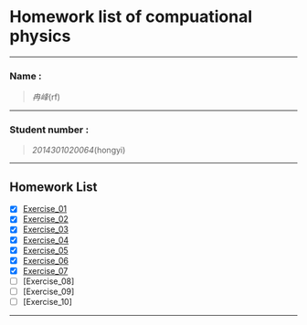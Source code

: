 
#  Homework list of compuational physics



---

### Name :
> *冉峰*(rf)

---   
 
### Student number :
>*2014301020064*(hongyi)

---  

## Homework List
- [x] [Exercise_01](https://github.com/rfhongyi/compuational_physics_N2014301020064/blob/master/README.md)
- [x] [Exercise_02](https://www.zybuluo.com/rfhongyi/note/502565)
- [x] [Exercise_03](https://www.zybuluo.com/rfhongyi/note/512636)
- [x] [Exercise_04](https://www.zybuluo.com/rfhongyi/note/524175)
- [x] [Exercise_05](https://www.zybuluo.com/rfhongyi/note/533702)
- [x] [Exercise_06](https://www.zybuluo.com/rfhongyi/note/541045)
- [x] [Exercise_07](https://www.zybuluo.com/rfhongyi/note/545857)
- [ ] [Exercise_08]
- [ ] [Exercise_09]
- [ ] [Exercise_10]

---  


